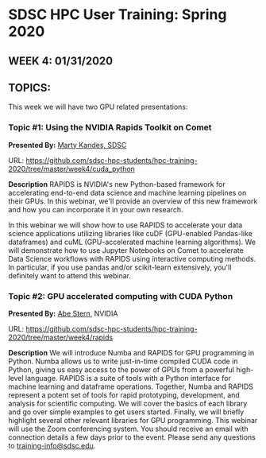 # SDSC HPC User Training:  Spring 2020
## WEEK 4: 01/31/2020

## TOPICS:
This week we will have two GPU related presentations:  

### Topic #1:  Using the NVIDIA Rapids Toolkit on Comet
**Presented By:**  [Marty Kandes, SDSC](https://hpc-students.sdsc.edu/instr_bios/martin_kandes.html)

URL: https://github.com/sdsc-hpc-students/hpc-training-2020/tree/master/week4/cuda_python

**Description**
RAPIDS is NVIDIA's new Python-based framework for accelerating end-to-end data science and machine learning pipelines on their GPUs. In this webinar, we'll provide an overview of this new framework and how you can incorporate it in your own research.

In this webinar we will show how to use RAPIDS to accelerate your data science applications utilizing libraries like cuDF (GPU-enabled  Pandas-like dataframes) and cuML (GPU-accelerated machine learning algorithms). We will demonstrate how to use Jupyter Notebooks on Comet to accelerate Data Science workflows with RAPIDS using interactive computing methods. In particular, if you use pandas and/or scikit-learn extensively, you'll definitely want to attend this webinar.

### Topic #2:  GPU accelerated computing with CUDA Python
**Presented By:**  [Abe Stern](https://hpc-students.sdsc.edu/instr_bios/abe_stern.html), NVIDIA

URL: https://github.com/sdsc-hpc-students/hpc-training-2020/tree/master/week4/rapids

**Description**
We will introduce Numba and RAPIDS for GPU programming in Python.  Numba allows us to write just-in-time compiled CUDA code in Python, giving us easy access to the power of GPUs from a powerful high-level language.  RAPIDS is a suite of tools with a Python interface for machine learning and dataframe operations. Together, Numba and RAPIDS represent a potent set of tools for rapid prototyping, development, and analysis for scientific computing.  We will cover the basics of each library and go over simple examples to get users started. Finally, we will briefly highlight several other relevant libraries for GPU programming.
This webinar will use the Zoom conferencing system. You should receive an email with connection details a few days prior to the event. Please send any questions to training-info@sdsc.edu.

